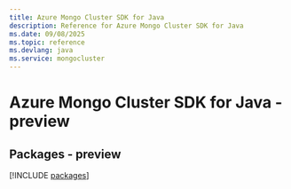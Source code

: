 ```yaml
---
title: Azure Mongo Cluster SDK for Java
description: Reference for Azure Mongo Cluster SDK for Java
ms.date: 09/08/2025
ms.topic: reference
ms.devlang: java
ms.service: mongocluster
---
```

# Azure Mongo Cluster SDK for Java - preview
## Packages - preview
[!INCLUDE [packages](mongo-cluster-index.md)]